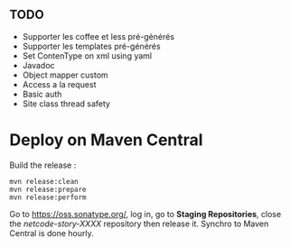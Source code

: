 ## TODO

 + Supporter les coffee et less pré-générés
 + Supporter les templates pré-générés
 + Set ContenType on xml using yaml
 + Javadoc
 + Object mapper custom
 + Access a la request
 + Basic auth
 + Site class thread safety

# Deploy on Maven Central

Build the release :

	mvn release:clean
	mvn release:prepare
	mvn release:perform

Go to https://oss.sonatype.org/, log in, go to **Staging Repositories**, close the *netcode-story-XXXX* repository then release it.
Synchro to Maven Central is done hourly.


